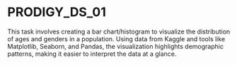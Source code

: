 # PRODIGY_DS_01
This task involves creating a bar chart/histogram to visualize the distribution of ages and genders in a population. Using data from Kaggle and tools like Matplotlib, Seaborn, and Pandas, the visualization highlights demographic patterns, making it easier to interpret the data at a glance.
